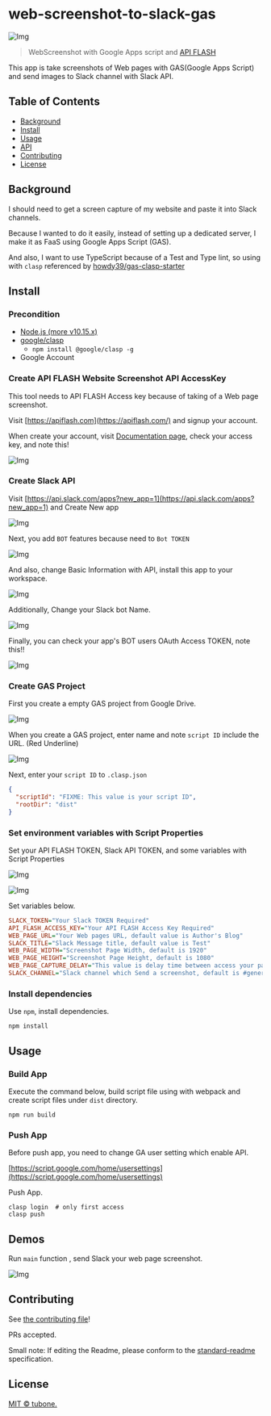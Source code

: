 # web-screenshot-to-slack-gas

![Img](docs/images/header.png)


> WebScreenshot with Google Apps script and [API FLASH](https://apiflash.com/)

This app is take screenshots of Web pages with GAS(Google Apps Script) and send images to Slack channel with Slack API.

## Table of Contents

- [Background](#background)
- [Install](#install)
- [Usage](#usage)
- [API](#api)
- [Contributing](#contributing)
- [License](#license)

## Background

I should need to get a screen capture of my website and paste it into Slack channels.

Because I wanted to do it easily, instead of setting up a dedicated server, I make it as FaaS using Google Apps Script (GAS).

And also, I want to use TypeScript because of a Test and Type lint, so using with `clasp` referenced by [howdy39/gas-clasp-starter](https://github.com/howdy39/gas-clasp-starter) 

## Install

### Precondition

- [Node.js (more v10.15.x)](https://nodejs.org/en/)
- [google/clasp](https://github.com/google/clasp)
  - `npm install @google/clasp -g`
- Google Account

### Create API FLASH Website Screenshot API AccessKey

This tool needs to API FLASH Access key because of taking of a Web page screenshot.

Visit [https://apiflash.com](https://apiflash.com/) and signup your account.

When create your account, visit [Documentation page](https://apiflash.com/documentation), check your access key, and note this!

![Img](docs/images/install5.png)

### Create Slack API

Visit [https://api.slack.com/apps?new_app=1](https://api.slack.com/apps?new_app=1) and Create New app

![Img](docs/images/install6.png)

Next, you add `BOT` features because need to `Bot TOKEN`

![Img](docs/images/install7.png)

And also, change Basic Information with API, install this app to your workspace.

![Img](docs/images/install8.png)

Additionally, Change your Slack bot Name.

![Img](docs/images/install10.png)

Finally, you can check your app's BOT users OAuth Access TOKEN, note this!!

![Img](docs/images/install9.png)

### Create GAS Project

First you create a empty GAS project from Google Drive.

![Img](docs/images/install1.png)

When you create a GAS project, enter name and note `script ID` include the URL. (Red Underline)

![Img](docs/images/install2.png)

Next, enter your `script ID` to `.clasp.json`

```json
{
  "scriptId": "FIXME: This value is your script ID",
  "rootDir": "dist"
}
```

### Set environment variables with Script Properties

Set your API FLASH TOKEN, Slack API TOKEN, and some variables with Script Properties

![Img](docs/images/install3.png)

![Img](docs/images/install4.png)

Set variables below. 

```ini
SLACK_TOKEN="Your Slack TOKEN Required"
API_FLASH_ACCESS_KEY="Your API FLASH Access Key Required"
WEB_PAGE_URL="Your Web pages URL, default value is Author's Blog"
SLACK_TITLE="Slack Message title, default value is Test"
WEB_PAGE_WIDTH="Screenshot Page Width, default is 1920"
WEB_PAGE_HEIGHT="Screenshot Page Height, default is 1080"
WEB_PAGE_CAPTURE_DELAY="This value is delay time between access your page and take a screenshot, default is 10 sec"
SLACK_CHANNEL="Slack channel which Send a screenshot, default is #general"
```

### Install dependencies

Use `npm`, install dependencies.

```
npm install
```

## Usage

### Build App

Execute the command below, build script file using with webpack and create script files under `dist` directory.

```
npm run build
```

### Push App

Before push app, you need to change GA user setting which enable API.

[https://script.google.com/home/usersettings](https://script.google.com/home/usersettings)

Push App.

```
clasp login  # only first access
clasp push
```

## Demos

Run `main` function , send Slack your web page screenshot.

![Img](docs/images/slack-preview.png)

## Contributing

See [the contributing file](CONTRIBUTING.md)!

PRs accepted.

Small note: If editing the Readme, please conform to the [standard-readme](https://github.com/RichardLitt/standard-readme) specification.

## License

[MIT © tubone.](LICENSE)
